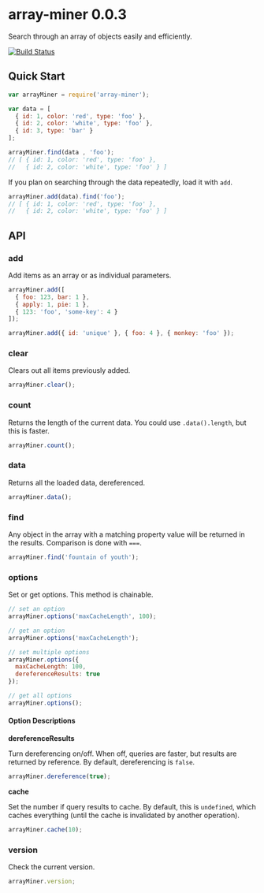 # array-miner 0.0.3

Search through an array of objects easily and efficiently.

[![Build Status](https://travis-ci.org/reergymerej/array-miner.svg)](https://travis-ci.org/reergymerej/array-miner)

## Quick Start

```js
var arrayMiner = require('array-miner');

var data = [
  { id: 1, color: 'red', type: 'foo' },
  { id: 2, color: 'white', type: 'foo' },
  { id: 3, type: 'bar' }
];

arrayMiner.find(data , 'foo');
// [ { id: 1, color: 'red', type: 'foo' },
//   { id: 2, color: 'white', type: 'foo' } ]
```

If you plan on searching through the data repeatedly, load it with `add`.
```js
arrayMiner.add(data).find('foo');
// [ { id: 1, color: 'red', type: 'foo' },
//   { id: 2, color: 'white', type: 'foo' } ]

```


## API

### add
Add items as an array or as individual parameters.
```js
arrayMiner.add([
  { foo: 123, bar: 1 },
  { apply: 1, pie: 1 },
  { 123: 'foo', 'some-key': 4 }
]);

arrayMiner.add({ id: 'unique' }, { foo: 4 }, { monkey: 'foo' });
```


### clear
Clears out all items previously added.
```js
arrayMiner.clear();
```


### count
Returns the length of the current data.  You could use `.data().length`, but this is faster.
```js
arrayMiner.count();
```


### data
Returns all the loaded data, dereferenced.
```js
arrayMiner.data();
```


### find
Any object in the array with a matching property value will be returned in the results.  Comparison is done with `===`.
```js
arrayMiner.find('fountain of youth');
```


### options
Set or get options.  This method is chainable.
```js
// set an option
arrayMiner.options('maxCacheLength', 100);

// get an option
arrayMiner.options('maxCacheLength');

// set multiple options
arrayMiner.options({
  maxCacheLength: 100,
  dereferenceResults: true
});

// get all options
arrayMiner.options();
```

#### Option Descriptions

**dereferenceResults**

Turn dereferencing on/off.  When off, queries are faster, but results are returned by reference.  By default, dereferencing is `false`.
```js
arrayMiner.dereference(true);
```

**cache**

Set the number if query results to cache.  By default, this is `undefined`, which caches everything (until the cache is invalidated by another operation).
```js
arrayMiner.cache(10);
```


### version
Check the current version.
```js
arrayMiner.version;
```